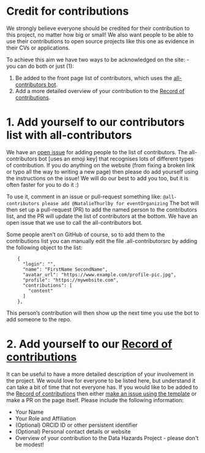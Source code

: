 # Credit for contributions

We strongly believe everyone should be credited for their contribution to this project, no matter how big or small! 
We also want people to be able to use their contributions to open source projects like this one as evidence in their CVs or applications. 

To achieve this aim we have two ways to be acknowledged on the site: - you can do both or just (1):  

1. Be added to the front page list of contributors, which uses the [all-contributors bot](https://allcontributors.org/).  
2. Add a more detailed overview of your contribution to the [Record of contributions](contributors).

# 1. Add yourself to our contributors list with all-contributors

We have an [open issue](https://github.com/very-good-science/data-hazards/issues/109) for adding people to the list of contributors.
The all-contributors bot [uses an emoji key] that recognises lots of different types of contribution. 
If you do anything on the website (from fixing a broken link or typo all the way to writing a new page) then please do add yourself using the instructions on the issue! 
We will do our best to add you too, but it is often faster for you to do it :)

To use it, comment in an issue or pull-request something like:
`@all-contributors please add @NatalieThurlby for eventOrganizing`
The bot will then set up a pull-request (PR) to add the named person to the contributors list, and the PR will update the list of contributors at the bottom. We have an open issue that we use to call the all-contributors bot.

Some people aren’t on GitHub of course, so to add them to the contributions list you can manually edit the file .all-contributorsrc by adding the following object to the list:
```
    {
      "login": "",
      "name": "FirstName SecondName",
      "avatar_url": "https://www.example.com/profile-pic.jpg",
      "profile": "https://mywebsite.com",
      "contributions": [
        "content"
      ]
    },
```
This person’s contribution will then show up the next time you use the bot to add someone to the repo.


# 2. Add yourself to our [Record of contributions](contributors)

It can be useful to have a more detailed description of your involvement in the project. 
We would love for everyone to be listed here, but understand it can take a bit of time that not everyone has. 
If you would like to be added to the [Record of contributions](contributors) then either [make an issue using the template](https://github.com/very-good-science/data-hazards/issues/new?assignees=&labels=documentation&template=contributors.md&title=Add+new+contributor) or make a PR on the page itself. 
Please include the following information: 

* Your Name  
* Your Role and Affiliation  
* (Optional) ORCID ID or other persistent identifier  
* (Optional) Personal contact details or website  
* Overview of your contribution to the Data Hazards Project - please don't be modest!   
